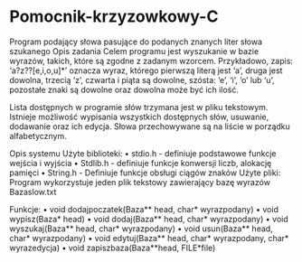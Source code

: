 # Pomocnik-krzyzowkowy-C
Program podający słowa pasujące do podanych znanych liter słowa szukanego
Opis zadania
Celem programu jest wyszukanie w bazie wyrazów, takich, które są zgodne z 
zadanym wzorcem. Przykładowo, zapis: ‘a?z??[e,i,o,u]*’ oznacza wyraz, 
którego pierwszą literą jest ‘a’, druga jest dowolna, trzecią ‘z’, czwarta i piąta 
są dowolne, szósta: ‘e’, ‘i’, ‘o’ lub ‘u’, pozostałe znaki są dowolne oraz dowolna 
może być ich ilość.

Lista dostępnych w programie słów trzymana jest w pliku tekstowym.
Istnieje możliwość wypisania wszystkich dostępnych słów, usuwanie, 
dodawanie oraz ich edycja. Słowa przechowywane są na liście w porządku 
alfabetycznym.

Opis systemu
Użyte biblioteki:
• stdio.h - definiuje podstawowe funkcje wejścia i wyjścia
• Stdlib.h - definiuje funkcje konwersji liczb, alokację pamięci
• String.h - Definiuje funkcje obsługi ciągów znaków
Użyte pliki:
Program wykorzystuje jeden plik tekstowy zawierający bazę wyrazów 
Bazaslow.txt

Funkcje:
• void dodajpoczatek(Baza** head, char* wyrazpodany)
• void wypisz(Baza* head)
• void dodaj(Baza** head, char* wyrazpodany)
• void wyszukaj(Baza** head, char* wyrazpodany)
• void usun(Baza** head, char* wyrazpodany)
• void edytuj(Baza** head, char* wyrazpodany, char* wyrazedycja)
• void zapiszbaza(Baza**head, FILE*file)
